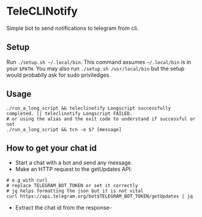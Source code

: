 # TeleCLINotify

Simple bot to send notifications to telegram from cli.

## Setup
Run `./setup.sh ~/.local/bin`. This command assumes `~/.local/bin` is in your `$PATH`. You may also run `./setup.sh /usr/local/bin` but the setup would probablly ask for sudo priviledges.

## Usage
```
./run_a_long_script && teleclinotify Longscript successfully completed. || teleclinotify Longscript FAILED.
# or using the alias and the exit code to understand if successful or not
./run_a_long_script && tcn -e $? [message]
```

## How to get your chat id
- Start a chat with a bot and send any message.
- Make an HTTP request to the getUpdates API:
```
# e.g with curl
# replace TELEGRAM_BOT_TOKEN or set it correctly
# jq helps formatting the json but it is not vital
curl https://api.telegram.org/bot$TELEGRAM_BOT_TOKEN/getUpdates | jq
```
- Extract the chat id from the response-
